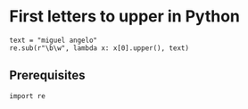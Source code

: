 # First letters to upper in Python

```
text = "miguel angelo"
re.sub(r"\b\w", lambda x: x[0].upper(), text)
```

## Prerequisites

```
import re
```
